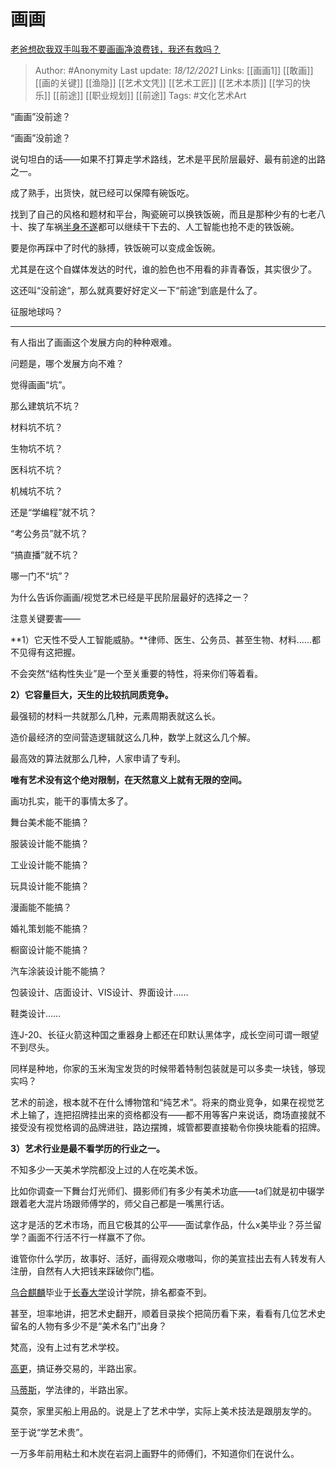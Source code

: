# 画画
[老爸想砍我双手叫我不要画画净浪费钱，我还有救吗？](https://www.zhihu.com/question/504371119/answer/2275477101)

> Author: #Anonymity 
Last update: *18/12/2021* 
Links: [[画画1]] [[敢画]] [[画的关键]] [[渔隐]] [[艺术文凭]] [[艺术工匠]] [[艺术本质]] [[学习的快乐]] [[前途]] [[职业规划]] [[前途]]
Tags: #文化艺术Art 

“画画”没前途？

“画画”没前途？

说句坦白的话——如果不打算走学术路线，艺术是平民阶层最好、最有前途的出路之一。

成了熟手，出货快，就已经可以保障有碗饭吃。

找到了自己的风格和题材和平台，陶瓷碗可以换铁饭碗，而且是那种少有的七老八十、挨了车祸[半身不遂](https://www.zhihu.com/search?q=%E5%8D%8A%E8%BA%AB%E4%B8%8D%E9%81%82&search_source=Entity&hybrid_search_source=Entity&hybrid_search_extra=%7B%22sourceType%22%3A%22answer%22%2C%22sourceId%22%3A2275477101%7D)都可以继续干下去的、人工智能也抢不走的铁饭碗。

要是你再踩中了时代的脉搏，铁饭碗可以变成金饭碗。

尤其是在这个自媒体发达的时代，谁的脸色也不用看的非青春饭，其实很少了。

这还叫“没前途“，那么就真要好好定义一下“前途”到底是什么了。

征服地球吗？

---

有人指出了画画这个发展方向的种种艰难。

问题是，哪个发展方向不难？

觉得画画“坑”。

那么建筑坑不坑？

材料坑不坑？

生物坑不坑？

医科坑不坑？

机械坑不坑？

还是“学编程”就不坑？

“考公务员”就不坑？

“搞直播”就不坑？

哪一门不“坑”？

  

为什么告诉你画画/视觉艺术已经是平民阶层最好的选择之一？

注意关键要害——

**1）它天性不受人工智能威胁。**律师、医生、公务员、甚至生物、材料……都不见得有这把握。

不会突然“结构性失业”是一个至关重要的特性，将来你们等着看。

**2）它容量巨大，天生的比较抗同质竞争。**

最强韧的材料一共就那么几种，元素周期表就这么长。

造价最经济的空间营造逻辑就这么几种，数学上就这么几个解。

最高效的算法就那么几种，人家申请了专利。

**唯有艺术没有这个绝对限制，在天然意义上就有无限的空间。**

画功扎实，能干的事情太多了。

舞台美术能不能搞？

服装设计能不能搞？

工业设计能不能搞？

玩具设计能不能搞？

漫画能不能搞？

婚礼策划能不能搞？

橱窗设计能不能搞？

汽车涂装设计能不能搞？

包装设计、店面设计、VIS设计、界面设计……

鞋类设计……

连J-20、长征火箭这种国之重器身上都还在印默认黑体字，成长空间可谓一眼望不到尽头。

同样是种地，你家的玉米淘宝发货的时候带着特制包装就是可以多卖一块钱，够现实吗？

艺术的前途，根本就不在什么博物馆和“纯艺术”。将来的商业竞争，如果在视觉艺术上输了，连把招牌挂出来的资格都没有——都不用等客户来说话，商场直接就不接受没有视觉格调的品牌进驻，路边摆摊，城管都要直接勒令你换块能看的招牌。

**3）艺术行业是最不看学历的行业之一。**

不知多少一天美术学院都没上过的人在吃美术饭。

比如你调查一下舞台灯光师们、摄影师们有多少有美术功底——ta们就是初中辍学跟着老大混片场跟师傅学的，师父自己都是一嘴黑行话。

这才是活的艺术市场，而且它极其的公平——面试拿作品，什么x美毕业？芬兰留学？画面不行活不行一样赢不了你。

谁管你什么学历，故事好、活好，画得观众嗷嗷叫，你的美宣挂出去有人转发有人注册，自然有人大把钱来踩破你门槛。

[乌合麒麟](https://www.zhihu.com/search?q=%E4%B9%8C%E5%90%88%E9%BA%92%E9%BA%9F&search_source=Entity&hybrid_search_source=Entity&hybrid_search_extra=%7B%22sourceType%22%3A%22answer%22%2C%22sourceId%22%3A2275477101%7D)毕业于[长春大学](https://www.zhihu.com/search?q=%E9%95%BF%E6%98%A5%E5%A4%A7%E5%AD%A6&search_source=Entity&hybrid_search_source=Entity&hybrid_search_extra=%7B%22sourceType%22%3A%22answer%22%2C%22sourceId%22%3A2275477101%7D)设计学院，排名都查不到。

甚至，坦率地讲，把艺术史翻开，顺着目录挨个把简历看下来，看看有几位艺术史留名的人物有多少不是“美术名门”出身？

梵高，没有上过有艺术学校。

[高更](https://www.zhihu.com/search?q=%E9%AB%98%E6%9B%B4&search_source=Entity&hybrid_search_source=Entity&hybrid_search_extra=%7B%22sourceType%22%3A%22answer%22%2C%22sourceId%22%3A2275477101%7D)，搞证券交易的，半路出家。

[马蒂斯](https://www.zhihu.com/search?q=%E9%A9%AC%E8%92%82%E6%96%AF&search_source=Entity&hybrid_search_source=Entity&hybrid_search_extra=%7B%22sourceType%22%3A%22answer%22%2C%22sourceId%22%3A2275477101%7D)，学法律的，半路出家。

莫奈，家里买船上用品的。说是上了艺术中学，实际上美术技法是跟朋友学的。

  

至于说“学艺术贵”。

一万多年前用粘土和木炭在岩洞上画野牛的师傅们，不知道你们在说什么。